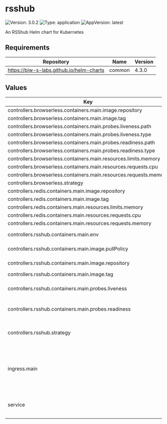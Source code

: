 # rsshub

![Version: 3.0.2](https://img.shields.io/badge/Version-3.0.2-informational?style=flat-square) ![Type: application](https://img.shields.io/badge/Type-application-informational?style=flat-square) ![AppVersion: latest](https://img.shields.io/badge/AppVersion-latest-informational?style=flat-square)

An RSShub Helm chart for Kubernetes

## Requirements

| Repository | Name | Version |
|------------|------|---------|
| https://bjw-s-labs.github.io/helm-charts | common | 4.3.0 |

## Values

| Key | Type | Default | Description |
|-----|------|---------|-------------|
| controllers.browserless.containers.main.image.repository | string | `"ghcr.io/browserless/chrome"` |  |
| controllers.browserless.containers.main.image.tag | string | `"v2.37.0"` |  |
| controllers.browserless.containers.main.probes.liveness.path | string | `"/pressure"` |  |
| controllers.browserless.containers.main.probes.liveness.type | string | `"HTTP"` |  |
| controllers.browserless.containers.main.probes.readiness.path | string | `"/pressure"` |  |
| controllers.browserless.containers.main.probes.readiness.type | string | `"HTTP"` |  |
| controllers.browserless.containers.main.resources.limits.memory | string | `"2Gi"` |  |
| controllers.browserless.containers.main.resources.requests.cpu | string | `"10m"` |  |
| controllers.browserless.containers.main.resources.requests.memory | string | `"128Mi"` |  |
| controllers.browserless.strategy | string | `"RollingUpdate"` |  |
| controllers.redis.containers.main.image.repository | string | `"ghcr.io/valkey-io/valkey"` |  |
| controllers.redis.containers.main.image.tag | string | `"8.1.3"` |  |
| controllers.redis.containers.main.resources.limits.memory | string | `"256Mi"` |  |
| controllers.redis.containers.main.resources.requests.cpu | string | `"5m"` |  |
| controllers.redis.containers.main.resources.requests.memory | string | `"64Mi"` |  |
| controllers.rsshub.containers.main.env | object | See [values.yaml](./values.yaml) | environment variables. |
| controllers.rsshub.containers.main.image.pullPolicy | string | `"Always"` | image pull policy |
| controllers.rsshub.containers.main.image.repository | string | `"ghcr.io/diygod/rsshub"` | image repository |
| controllers.rsshub.containers.main.image.tag | string | `"latest"` | image tag |
| controllers.rsshub.containers.main.probes.liveness | object | `{"path":"/healthz","type":"HTTP"}` | Configures liveness probe |
| controllers.rsshub.containers.main.probes.readiness | object | `{"path":"/healthz","type":"HTTP"}` | Configures readiness probe |
| controllers.rsshub.strategy | string | `"RollingUpdate"` | Set the controller upgrade strategy |
| ingress.main | object | See [values.yaml](./values.yaml) | Enable and configure ingress settings for the chart under this key. |
| service | object | See [values.yaml](./values.yaml) | Configures service settings for the chart. |

